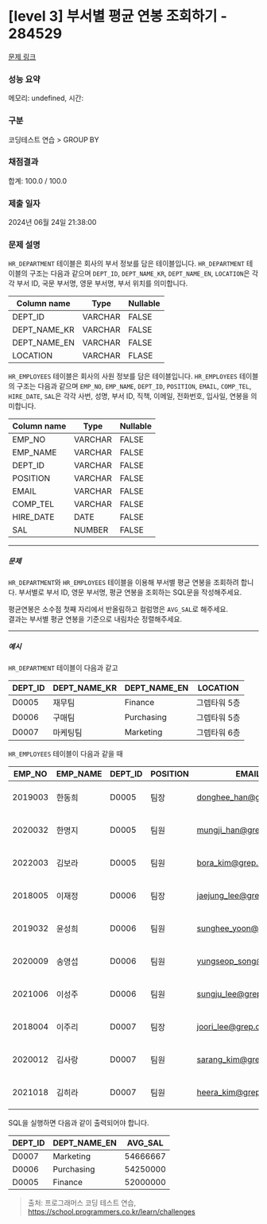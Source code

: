# [level 3] 부서별 평균 연봉 조회하기 - 284529 

[문제 링크](https://school.programmers.co.kr/learn/courses/30/lessons/284529) 

### 성능 요약

메모리: undefined, 시간: 

### 구분

코딩테스트 연습 > GROUP BY

### 채점결과

합계: 100.0 / 100.0

### 제출 일자

2024년 06월 24일 21:38:00

### 문제 설명

<p style="user-select: auto !important;"><code style="user-select: auto !important;">HR_DEPARTMENT</code> 테이블은 회사의 부서 정보를 담은 테이블입니다. <code style="user-select: auto !important;">HR_DEPARTMENT</code> 테이블의 구조는 다음과 같으며 <code style="user-select: auto !important;">DEPT_ID</code>, <code style="user-select: auto !important;">DEPT_NAME_KR</code>, <code style="user-select: auto !important;">DEPT_NAME_EN</code>, <code style="user-select: auto !important;">LOCATION</code>은 각각 부서 ID, 국문 부서명, 영문 부서명, 부서 위치를 의미합니다.</p>
<table class="table" style="user-select: auto !important;">
        <thead style="user-select: auto !important;"><tr style="user-select: auto !important;">
<th style="user-select: auto !important;">Column name</th>
<th style="user-select: auto !important;">Type</th>
<th style="user-select: auto !important;">Nullable</th>
</tr>
</thead>
        <tbody style="user-select: auto !important;"><tr style="user-select: auto !important;">
<td style="user-select: auto !important;">DEPT_ID</td>
<td style="user-select: auto !important;">VARCHAR</td>
<td style="user-select: auto !important;">FALSE</td>
</tr>
<tr style="user-select: auto !important;">
<td style="user-select: auto !important;">DEPT_NAME_KR</td>
<td style="user-select: auto !important;">VARCHAR</td>
<td style="user-select: auto !important;">FALSE</td>
</tr>
<tr style="user-select: auto !important;">
<td style="user-select: auto !important;">DEPT_NAME_EN</td>
<td style="user-select: auto !important;">VARCHAR</td>
<td style="user-select: auto !important;">FALSE</td>
</tr>
<tr style="user-select: auto !important;">
<td style="user-select: auto !important;">LOCATION</td>
<td style="user-select: auto !important;">VARCHAR</td>
<td style="user-select: auto !important;">FLASE</td>
</tr>
</tbody>
      </table>
<p style="user-select: auto !important;"><code style="user-select: auto !important;">HR_EMPLOYEES</code> 테이블은 회사의 사원 정보를 담은 테이블입니다. <code style="user-select: auto !important;">HR_EMPLOYEES</code> 테이블의 구조는 다음과 같으며 <code style="user-select: auto !important;">EMP_NO</code>, <code style="user-select: auto !important;">EMP_NAME</code>, <code style="user-select: auto !important;">DEPT_ID</code>, <code style="user-select: auto !important;">POSITION</code>, <code style="user-select: auto !important;">EMAIL</code>, <code style="user-select: auto !important;">COMP_TEL</code>, <code style="user-select: auto !important;">HIRE_DATE</code>, <code style="user-select: auto !important;">SAL</code>은 각각 사번, 성명, 부서 ID, 직책, 이메일, 전화번호, 입사일, 연봉을 의미합니다.</p>
<table class="table" style="user-select: auto !important;">
        <thead style="user-select: auto !important;"><tr style="user-select: auto !important;">
<th style="user-select: auto !important;">Column name</th>
<th style="user-select: auto !important;">Type</th>
<th style="user-select: auto !important;">Nullable</th>
</tr>
</thead>
        <tbody style="user-select: auto !important;"><tr style="user-select: auto !important;">
<td style="user-select: auto !important;">EMP_NO</td>
<td style="user-select: auto !important;">VARCHAR</td>
<td style="user-select: auto !important;">FALSE</td>
</tr>
<tr style="user-select: auto !important;">
<td style="user-select: auto !important;">EMP_NAME</td>
<td style="user-select: auto !important;">VARCHAR</td>
<td style="user-select: auto !important;">FALSE</td>
</tr>
<tr style="user-select: auto !important;">
<td style="user-select: auto !important;">DEPT_ID</td>
<td style="user-select: auto !important;">VARCHAR</td>
<td style="user-select: auto !important;">FALSE</td>
</tr>
<tr style="user-select: auto !important;">
<td style="user-select: auto !important;">POSITION</td>
<td style="user-select: auto !important;">VARCHAR</td>
<td style="user-select: auto !important;">FALSE</td>
</tr>
<tr style="user-select: auto !important;">
<td style="user-select: auto !important;">EMAIL</td>
<td style="user-select: auto !important;">VARCHAR</td>
<td style="user-select: auto !important;">FALSE</td>
</tr>
<tr style="user-select: auto !important;">
<td style="user-select: auto !important;">COMP_TEL</td>
<td style="user-select: auto !important;">VARCHAR</td>
<td style="user-select: auto !important;">FALSE</td>
</tr>
<tr style="user-select: auto !important;">
<td style="user-select: auto !important;">HIRE_DATE</td>
<td style="user-select: auto !important;">DATE</td>
<td style="user-select: auto !important;">FALSE</td>
</tr>
<tr style="user-select: auto !important;">
<td style="user-select: auto !important;">SAL</td>
<td style="user-select: auto !important;">NUMBER</td>
<td style="user-select: auto !important;">FALSE</td>
</tr>
</tbody>
      </table>
<hr style="user-select: auto !important;">

<h5 style="user-select: auto !important;">문제</h5>

<p style="user-select: auto !important;"><code style="user-select: auto !important;">HR_DEPARTMENT</code>와 <code style="user-select: auto !important;">HR_EMPLOYEES</code> 테이블을 이용해 부서별 평균 연봉을 조회하려 합니다. 부서별로 부서 ID, 영문 부서명, 평균 연봉을 조회하는 SQL문을 작성해주세요.</p>

<p style="user-select: auto !important;">평균연봉은 소수점 첫째 자리에서 반올림하고 컬럼명은 <code style="user-select: auto !important;">AVG_SAL</code>로 해주세요.<br style="user-select: auto !important;">
결과는 부서별 평균 연봉을 기준으로 내림차순 정렬해주세요.</p>

<hr style="user-select: auto !important;">

<h5 style="user-select: auto !important;">예시</h5>

<p style="user-select: auto !important;"><code style="user-select: auto !important;">HR_DEPARTMENT</code> 테이블이 다음과 같고</p>
<table class="table" style="user-select: auto !important;">
        <thead style="user-select: auto !important;"><tr style="user-select: auto !important;">
<th style="user-select: auto !important;">DEPT_ID</th>
<th style="user-select: auto !important;">DEPT_NAME_KR</th>
<th style="user-select: auto !important;">DEPT_NAME_EN</th>
<th style="user-select: auto !important;">LOCATION</th>
</tr>
</thead>
        <tbody style="user-select: auto !important;"><tr style="user-select: auto !important;">
<td style="user-select: auto !important;">D0005</td>
<td style="user-select: auto !important;">재무팀</td>
<td style="user-select: auto !important;">Finance</td>
<td style="user-select: auto !important;">그렙타워 5층</td>
</tr>
<tr style="user-select: auto !important;">
<td style="user-select: auto !important;">D0006</td>
<td style="user-select: auto !important;">구매팀</td>
<td style="user-select: auto !important;">Purchasing</td>
<td style="user-select: auto !important;">그렙타워 5층</td>
</tr>
<tr style="user-select: auto !important;">
<td style="user-select: auto !important;">D0007</td>
<td style="user-select: auto !important;">마케팅팀</td>
<td style="user-select: auto !important;">Marketing</td>
<td style="user-select: auto !important;">그렙타워 6층</td>
</tr>
</tbody>
      </table>
<p style="user-select: auto !important;"><code style="user-select: auto !important;">HR_EMPLOYEES</code> 테이블이 다음과 같을 때</p>
<table class="table" style="user-select: auto !important;">
        <thead style="user-select: auto !important;"><tr style="user-select: auto !important;">
<th style="user-select: auto !important;">EMP_NO</th>
<th style="user-select: auto !important;">EMP_NAME</th>
<th style="user-select: auto !important;">DEPT_ID</th>
<th style="user-select: auto !important;">POSITION</th>
<th style="user-select: auto !important;">EMAIL</th>
<th style="user-select: auto !important;">COMP_TEL</th>
<th style="user-select: auto !important;">HIRE_DATE</th>
<th style="user-select: auto !important;">SAL</th>
</tr>
</thead>
        <tbody style="user-select: auto !important;"><tr style="user-select: auto !important;">
<td style="user-select: auto !important;">2019003</td>
<td style="user-select: auto !important;">한동희</td>
<td style="user-select: auto !important;">D0005</td>
<td style="user-select: auto !important;">팀장</td>
<td style="user-select: auto !important;"><a href="mailto:donghee_han@grep.com" target="_blank" rel="noopener" style="user-select: auto !important;">donghee_han@grep.com</a></td>
<td style="user-select: auto !important;">031-8000-1122</td>
<td style="user-select: auto !important;">2019-03-01</td>
<td style="user-select: auto !important;">57000000</td>
</tr>
<tr style="user-select: auto !important;">
<td style="user-select: auto !important;">2020032</td>
<td style="user-select: auto !important;">한명지</td>
<td style="user-select: auto !important;">D0005</td>
<td style="user-select: auto !important;">팀원</td>
<td style="user-select: auto !important;"><a href="mailto:mungji_han@grep.com" target="_blank" rel="noopener" style="user-select: auto !important;">mungji_han@grep.com</a></td>
<td style="user-select: auto !important;">031-8000-1123</td>
<td style="user-select: auto !important;">2020-03-01</td>
<td style="user-select: auto !important;">52000000</td>
</tr>
<tr style="user-select: auto !important;">
<td style="user-select: auto !important;">2022003</td>
<td style="user-select: auto !important;">김보라</td>
<td style="user-select: auto !important;">D0005</td>
<td style="user-select: auto !important;">팀원</td>
<td style="user-select: auto !important;"><a href="mailto:bora_kim@grep.com" target="_blank" rel="noopener" style="user-select: auto !important;">bora_kim@grep.com</a></td>
<td style="user-select: auto !important;">031-8000-1126</td>
<td style="user-select: auto !important;">2022-03-01</td>
<td style="user-select: auto !important;">47000000</td>
</tr>
<tr style="user-select: auto !important;">
<td style="user-select: auto !important;">2018005</td>
<td style="user-select: auto !important;">이재정</td>
<td style="user-select: auto !important;">D0006</td>
<td style="user-select: auto !important;">팀장</td>
<td style="user-select: auto !important;"><a href="mailto:jaejung_lee@grep.com" target="_blank" rel="noopener" style="user-select: auto !important;">jaejung_lee@grep.com</a></td>
<td style="user-select: auto !important;">031-8000-1127</td>
<td style="user-select: auto !important;">2018-03-01</td>
<td style="user-select: auto !important;">60000000</td>
</tr>
<tr style="user-select: auto !important;">
<td style="user-select: auto !important;">2019032</td>
<td style="user-select: auto !important;">윤성희</td>
<td style="user-select: auto !important;">D0006</td>
<td style="user-select: auto !important;">팀원</td>
<td style="user-select: auto !important;"><a href="mailto:sunghee_yoon@grep.com" target="_blank" rel="noopener" style="user-select: auto !important;">sunghee_yoon@grep.com</a></td>
<td style="user-select: auto !important;">031-8000-1128</td>
<td style="user-select: auto !important;">2019-03-01</td>
<td style="user-select: auto !important;">57000000</td>
</tr>
<tr style="user-select: auto !important;">
<td style="user-select: auto !important;">2020009</td>
<td style="user-select: auto !important;">송영섭</td>
<td style="user-select: auto !important;">D0006</td>
<td style="user-select: auto !important;">팀원</td>
<td style="user-select: auto !important;"><a href="mailto:yungseop_song@grep.com" target="_blank" rel="noopener" style="user-select: auto !important;">yungseop_song@grep.com</a></td>
<td style="user-select: auto !important;">031-8000-1130</td>
<td style="user-select: auto !important;">2020-03-01</td>
<td style="user-select: auto !important;">51000000</td>
</tr>
<tr style="user-select: auto !important;">
<td style="user-select: auto !important;">2021006</td>
<td style="user-select: auto !important;">이성주</td>
<td style="user-select: auto !important;">D0006</td>
<td style="user-select: auto !important;">팀원</td>
<td style="user-select: auto !important;"><a href="mailto:sungju_lee@grep.com" target="_blank" rel="noopener" style="user-select: auto !important;">sungju_lee@grep.com</a></td>
<td style="user-select: auto !important;">031-8000-1131</td>
<td style="user-select: auto !important;">2021-03-01</td>
<td style="user-select: auto !important;">49000000</td>
</tr>
<tr style="user-select: auto !important;">
<td style="user-select: auto !important;">2018004</td>
<td style="user-select: auto !important;">이주리</td>
<td style="user-select: auto !important;">D0007</td>
<td style="user-select: auto !important;">팀장</td>
<td style="user-select: auto !important;"><a href="mailto:joori_lee@grep.com" target="_blank" rel="noopener" style="user-select: auto !important;">joori_lee@grep.com</a></td>
<td style="user-select: auto !important;">031-8000-1132</td>
<td style="user-select: auto !important;">2018-03-01</td>
<td style="user-select: auto !important;">61000000</td>
</tr>
<tr style="user-select: auto !important;">
<td style="user-select: auto !important;">2020012</td>
<td style="user-select: auto !important;">김사랑</td>
<td style="user-select: auto !important;">D0007</td>
<td style="user-select: auto !important;">팀원</td>
<td style="user-select: auto !important;"><a href="mailto:sarang_kim@grep.com" target="_blank" rel="noopener" style="user-select: auto !important;">sarang_kim@grep.com</a></td>
<td style="user-select: auto !important;">031-8000-1133</td>
<td style="user-select: auto !important;">2020-03-01</td>
<td style="user-select: auto !important;">54000000</td>
</tr>
<tr style="user-select: auto !important;">
<td style="user-select: auto !important;">2021018</td>
<td style="user-select: auto !important;">김히라</td>
<td style="user-select: auto !important;">D0007</td>
<td style="user-select: auto !important;">팀원</td>
<td style="user-select: auto !important;"><a href="mailto:heera_kim@grep.com" target="_blank" rel="noopener" style="user-select: auto !important;">heera_kim@grep.com</a></td>
<td style="user-select: auto !important;">031-8000-1136</td>
<td style="user-select: auto !important;">2021-03-01</td>
<td style="user-select: auto !important;">49000000</td>
</tr>
</tbody>
      </table>
<p style="user-select: auto !important;">SQL을 실행하면 다음과 같이 출력되어야 합니다.</p>
<table class="table" style="user-select: auto !important;">
        <thead style="user-select: auto !important;"><tr style="user-select: auto !important;">
<th style="user-select: auto !important;">DEPT_ID</th>
<th style="user-select: auto !important;">DEPT_NAME_EN</th>
<th style="user-select: auto !important;">AVG_SAL</th>
</tr>
</thead>
        <tbody style="user-select: auto !important;"><tr style="user-select: auto !important;">
<td style="user-select: auto !important;">D0007</td>
<td style="user-select: auto !important;">Marketing</td>
<td style="user-select: auto !important;">54666667</td>
</tr>
<tr style="user-select: auto !important;">
<td style="user-select: auto !important;">D0006</td>
<td style="user-select: auto !important;">Purchasing</td>
<td style="user-select: auto !important;">54250000</td>
</tr>
<tr style="user-select: auto !important;">
<td style="user-select: auto !important;">D0005</td>
<td style="user-select: auto !important;">Finance</td>
<td style="user-select: auto !important;">52000000</td>
</tr>
</tbody>
      </table>

> 출처: 프로그래머스 코딩 테스트 연습, https://school.programmers.co.kr/learn/challenges